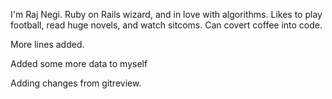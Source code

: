 I'm Raj Negi. Ruby on Rails wizard, and in love with algorithms. Likes to play football, read huge novels, and watch sitcoms. Can covert coffee into code.

More lines added.

Added some more data to myself


Adding changes from gitreview.
